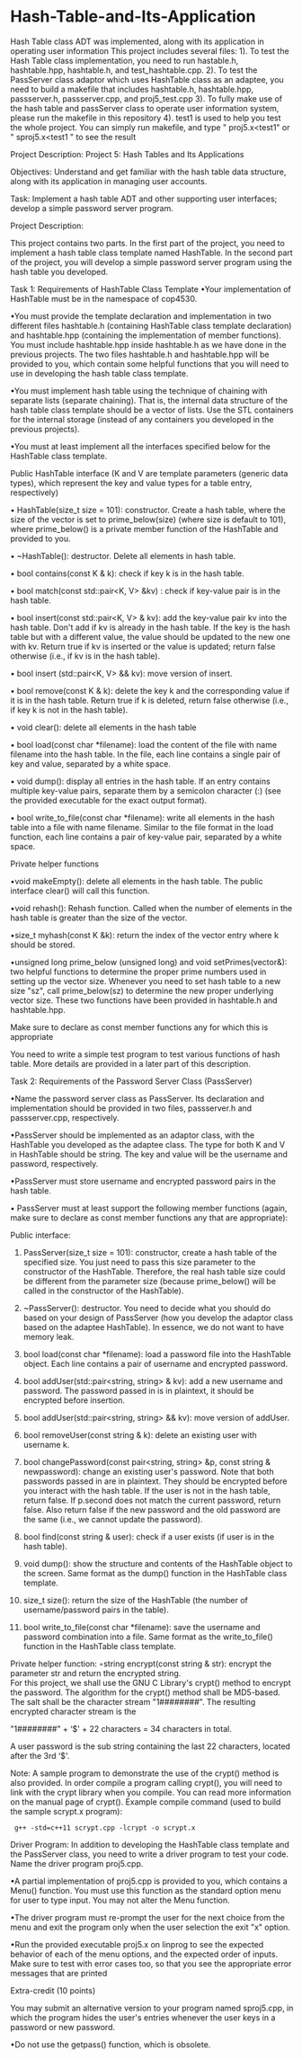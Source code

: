 # Hash-Table-and-Its-Application
Hash Table class ADT was implemented, along with its application in operating user information
This project includes several files:
1). To test the Hash Table class implementation, you need to run hastable.h, hashtable.hpp, hashtable.h, and test_hashtable.cpp.
2). To test the PassServer class adaptor which uses HashTable class as an adaptee, you need to build a makefile that includes hashtable.h,
hashtable.hpp, passserver.h, passserver.cpp, and proj5_test.cpp
3). To fully make use of the hash table and passServer class to operate user information system, please run the makefile in this repository
4). test1 is used to help you test the whole project. You can simply run makefile, and type " proj5.x<test1" or " sproj5.x<test1 " to see the result

Project Description:
Project 5:  Hash Tables and Its Applications

Objectives:  Understand and get familiar with the hash table data structure, along with its application in managing user accounts.

Task:  Implement a hash table ADT and other supporting user interfaces;  develop a simple password server program.

Project Description: 


This project contains two parts. In the first part of the project, you need to implement a hash table class template named HashTable. In the second part of the project, you will develop a simple password server program using the hash table you developed.

Task 1: Requirements of HashTable Class Template
•Your implementation of HashTable must be in the namespace of cop4530. 

•You must provide the template declaration and implementation in two different files hashtable.h (containing HashTable class template declaration) and hashtable.hpp (containing the implementation of member functions). You must include hashtable.hpp inside hashtable.h as we have done in the previous projects. The two files hashtable.h and hashtable.hpp will be provided to you, which contain some helpful functions that you will need to use in developing the hash table class template.

•You must implement hash table using the technique of chaining with separate lists (separate chaining). That is, the internal data structure of the hash table class template should be a vector of lists. Use the STL containers for the internal storage (instead of any containers you developed in the previous projects).

•You must at least implement all the interfaces specified below for the HashTable class template. 


Public HashTable interface (K and V are template parameters (generic data types), which represent the key and value types for a table entry, respectively)

• HashTable(size_t size = 101): constructor. Create a hash table, where the size of the vector is set to prime_below(size) (where size is default  to 101), where prime_below() is a private member function of the HashTable and provided to you.

• ~HashTable(): destructor. Delete all elements in hash table.

• bool contains(const K & k): check if key k is in the hash table.

• bool match(const std::pair<K, V> &kv) : check if key-value pair is in the hash table.

• bool insert(const std::pair<K, V> & kv): add  the key-value pair kv into the hash table. Don't add if kv is already in the hash table. If the key is the hash table but with a different value, the value should be updated to the new one with kv. Return true if kv is inserted or the value is updated; return false otherwise (i.e., if kv is in the hash table).

• bool insert (std::pair<K,  V> && kv): move version of insert.

• bool remove(const K & k): delete the key k and the corresponding value if it is in the hash table. Return true if k is deleted, return false otherwise (i.e., if key k is not in the hash table).

• void clear(): delete all elements in the hash table

• bool load(const char *filename): load the content of the file with name filename into the hash table. In the file, each line contains a single pair of key and value, separated by a white space. 

• void dump(): display all entries in the hash table. If an entry contains multiple key-value pairs, separate them by a semicolon character (:) (see the provided executable for the exact output format).

• bool write_to_file(const char *filename): write all elements in the hash table into a file with name filename. Similar to the file format in the load function, each line contains a pair of key-value pair, separated by a white space.

Private helper functions

•void makeEmpty(): delete all elements in the hash table. The public interface clear() will call this function.

•void rehash(): Rehash function. Called when the number of elements in the hash table is greater than the size of the vector.

•size_t myhash(const K &k): return the index of the vector entry where k should be stored.

•unsigned long prime_below (unsigned long) and void setPrimes(vector<unsigned long>&): two helpful functions to determine the proper prime numbers used in setting up the vector size. Whenever you need to set hash table to a new size "sz", call prime_below(sz) to determine the new proper underlying vector size. These two functions have been provided in hashtable.h and hashtable.hpp.

Make sure to declare as const member functions any for which this is appropriate

You need to write a simple test program to test various functions of hash table. More details are provided in a later part of this description.

 
Task 2: Requirements of the Password Server Class (PassServer)

•Name the password server class as PassServer. Its declaration and implementation should be provided in two files, passserver.h and passserver.cpp, respectively.

•PassServer should be implemented as an adaptor class, with the HashTable you developed as the adaptee class. The type for both K and V in HashTable should be string. The key and value will be the username and password, respectively.

•PassServer must store username and encrypted password pairs in the hash table. 

• PassServer must at least support the following member functions (again, make sure to declare as const member functions any that are appropriate): 


Public interface: 
1. PassServer(size_t size = 101): constructor, create a hash table of the specified size. You just need to pass this size parameter to the constructor of the HashTable. Therefore, the real hash table size could be different from the parameter size (because prime_below() will be called in the constructor of the HashTable).

2. ~PassServer(): destructor. You need to decide what you should do based on your design of PassServer (how you develop the adaptor class based on the adaptee HashTable). In essence, we do not want to have memory leak.

3. bool load(const char *filename): load a password file into the HashTable object. Each line contains a pair of username and encrypted password.

4. bool addUser(std::pair<string,  string> & kv): add a new username and password.  The password passed in is in plaintext, it should be encrypted before insertion. 

5. bool addUser(std::pair<string, string> && kv): move version of addUser. 

6. bool removeUser(const string & k): delete an existing user with username k.

7. bool changePassword(const pair<string, string> &p, const string & newpassword): change an existing user's password. Note that both passwords passed in are in plaintext. They should be encrypted before you interact with the hash table. If the user is not in the hash table, return false. If p.second does not match the current password, return false. Also return false if the new password and the old password are the same (i.e., we cannot update the password).

8. bool find(const string & user): check if a user exists (if user is in the hash table). 

9. void dump(): show the structure and contents of the HashTable object to the screen. Same format as the dump() function in the HashTable class template.

10. size_t size(): return the size of the HashTable (the number of username/password pairs in the table).

11. bool write_to_file(const char *filename): save the username and password combination into a file. Same format as the write_to_file() function in the HashTable class template.

Private helper function: 
◦string encrypt(const string & str): encrypt the parameter str and return the encrypted string.  
For this project, we shall use the GNU C Library's crypt() method to encrypt the password.  The algorithm for the crypt() method shall be MD5-based.  The salt shall be the character stream "$1$########".   The resulting encrypted character stream is the


"$1$########" + ‘$' + 22 characters = 34 characters in total. 

A user password is the sub string containing the last 22 characters, located after the 3rd ‘$'. 

Note: A sample program to demonstrate the use of the crypt() method is also provided. In order compile a program calling crypt(), you will need to link with the crypt library when you compile. You can read more information on the manual page of crypt(). Example compile command (used to build the sample scrypt.x program): 

     g++ -std=c++11 scrypt.cpp -lcrypt -o scrypt.x


 
 

Driver Program: In addition to developing the HashTable class template and the PassServer class, you need to write a driver program to test your code. Name the driver program proj5.cpp.

•A partial implementation of proj5.cpp is provided to you, which contains a Menu() function. You must use this function as the standard option menu for user to type input.  You may not alter the Menu function.

•The driver program must re-prompt the user for the next choice from the menu and exit the program only when the user selection the exit "x" option.

•Run the provided executable proj5.x on linprog to see the expected behavior of each of the menu options, and the expected order of inputs. Make sure to test with error cases too, so that you see the appropriate error messages that are printed


Extra-credit (10 points) 

You may submit an alternative version to your program named sproj5.cpp, in which the program hides the user's entries whenever the user keys in a password or new password. 

•Do not use the getpass() function, which is obsolete.

